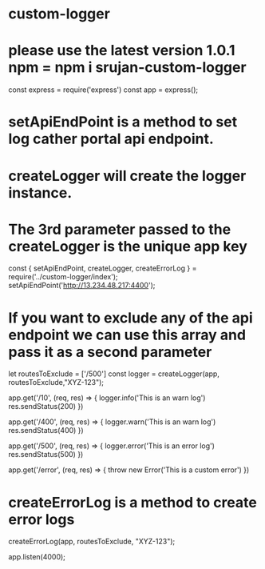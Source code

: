 # custom-logger

# please use the latest version 1.0.1 npm = npm i srujan-custom-logger

const express = require('express')
const app = express();

# setApiEndPoint is a method to set log cather portal api endpoint.
# createLogger will create the logger instance.
# The 3rd parameter passed to the createLogger is the unique app key
const { setApiEndPoint, createLogger, createErrorLog } = require('../custom-logger/index');
setApiEndPoint('http://13.234.48.217:4400');
# If you want to exclude any of the api endpoint we can use this array and pass it as a second parameter
let routesToExclude = ['/500']
const logger = createLogger(app, routesToExclude,"XYZ-123");


app.get('/10', (req, res) => {
    logger.info('This is an warn log')
    res.sendStatus(200)
})

app.get('/400', (req, res) => {
    logger.warn('This is an warn log')
    res.sendStatus(400)
})

app.get('/500', (req, res) => {
    logger.error('This is an error log')
    res.sendStatus(500)
})

app.get('/error', (req, res) => {
    throw new Error('This is a custom error')
})

# createErrorLog is a method to create error logs
createErrorLog(app, routesToExclude, "XYZ-123");

app.listen(4000); 



